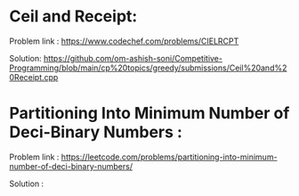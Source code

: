 # Ceil and Receipt: 
  Problem link : https://www.codechef.com/problems/CIELRCPT
  
  Solution: https://github.com/om-ashish-soni/Competitive-Programming/blob/main/cp%20topics/greedy/submissions/Ceil%20and%20Receipt.cpp

# Partitioning Into Minimum Number of Deci-Binary Numbers :
  Problem link : https://leetcode.com/problems/partitioning-into-minimum-number-of-deci-binary-numbers/
  
  Solution : 
